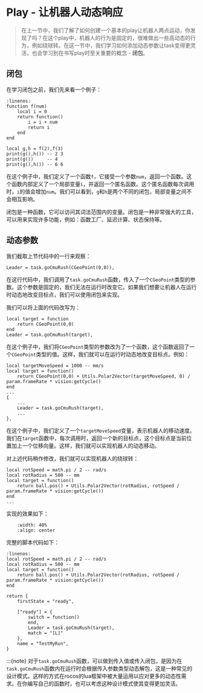 # Play - 让机器人动态响应

> 在上一节中，我们了解了如何创建一个基本的play让机器人两点运动，你发现了吗？在这个play中，机器人的行为是固定的，很难做出一些高动态的行为，例如绕球转。在这一节中，我们学习如何添加动态参数让task变得更灵活，也会学习到在书写play时至关重要的概念 - **闭包**。

## 闭包

在学习闭包之前，我们先来看一个例子：


```{code-block} lua
:linenos:
function f(num)
    local i = 0
    return function()
        i = i + num
        return i
    end
end

local g,h = f(2),f(3)
print(g(),h()) -- 2 3
print(g())     -- 4
print(g(),h()) -- 6 6
```

在这个例子中，我们定义了一个函数`f`，它接受一个参数`num`，返回一个函数。这个函数内部定义了一个局部变量`i`，并返回一个匿名函数。这个匿名函数每次调用时，`i`的值会增加`num`。我们可以看到，`g`和`h`是两个不同的闭包，局部变量之间不会相互影响。

闭包是一种函数，它可以访问其词法范围内的变量。闭包是一种非常强大的工具，可以用来实现许多功能，例如：函数工厂、延迟计算、状态保持等。

## 动态参数
我们截取上节代码中的一行来观察：

```{code-block} lua
Leader = task.goCmuRush(CGeoPoint(0,0)),
```

在这行代码中，我们调用了`task.goCmuRush`函数，传入了一个`CGeoPoint`类型的参数。这个参数是固定的，我们无法在运行时改变它。如果我们想要让机器人在运行时动态地改变目标点，我们可以使用闭包来实现。

我们可以将上面的代码改写为：

```{code-block} lua
local target = function
    return CGeoPoint(0,0)
end
Leader = task.goCmuRush(target),
```

在这个例子中，我们将`CGeoPoint`类型的参数改为了一个函数，这个函数返回了一个`CGeoPoint`类型的值。这样，我们就可以在运行时动态地改变目标点。例如：

```{code-block} lua
local targetMoveSpeed = 1000 -- mm/s
local target = function()
    return CGeoPoint(0,0) + Utils.Polar2Vector(targetMoveSpeed, 0) / param.frameRate * vision:getCycle()
end
...
{
    ...
    Leader = task.goCmuRush(target),
    ...
},
```

在这个例子中，我们定义了一个`targetMoveSpeed`变量，表示机器人的移动速度。我们在`target`函数中，每次调用时，返回一个新的目标点，这个目标点是当前位置加上一个位移向量。这样，我们就可以实现机器人的动态移动。

对上述代码稍作修改，我们就可以实现机器人的绕球转：

```{code-block} lua
local rotSpeed = math.pi / 2 -- rad/s
local rotRadius = 500 -- mm
local target = function()
    return ball.pos() + Utils.Polar2Vector(rotRadius, rotSpeed / param.frameRate * vision:getCycle())
end
...
```
实现的效果如下：

```{thumbnail} ../../img/1_2_1_run_circle.gif
    :width: 40%
    :align: center
```

完整的脚本代码如下：

```{code-block} lua
:linenos:
local rotSpeed = math.pi / 2 -- rad/s
local rotRadius = 500 -- mm
local target = function()
    return ball.pos() + Utils.Polar2Vector(rotRadius, rotSpeed / param.frameRate * vision:getCycle())
end

return {
    firstState = "ready",

    ["ready"] = {
        switch = function()
        end,
        Leader = task.goCmuRush(target),
        match = "[L]"
    },
    name = "TestMyRun",
}
```

:::{note}
对于`task.goCmuRush`函数，可以做到传入值或传入闭包，是因为在`task.goCmuRush`函数内在运行时会根据传入参数类型动态解包，这是一种常见的设计模式。这样的方式在rocos的lua框架中被大量运用以应对更多的动态性需求。在你编写自己的函数时，也可以考虑这种设计模式使其变得更加灵活。